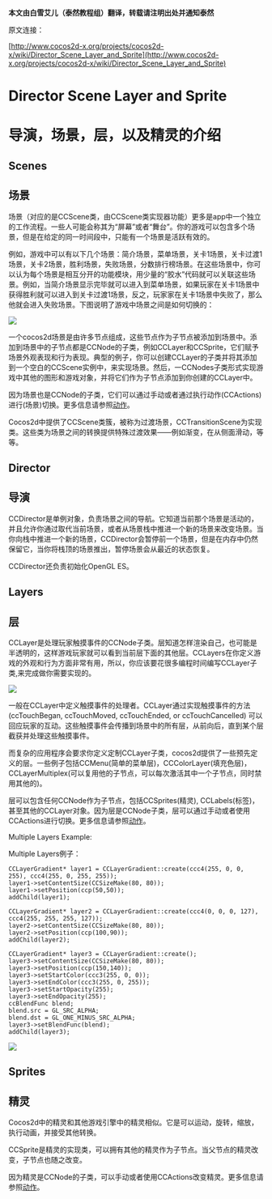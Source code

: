 **本文由白雪艾儿（泰然教程组）翻译，转载请注明出处并通知泰然**

原文连接：

[http://www.cocos2d-x.org/projects/cocos2d-x/wiki/Director_Scene_Layer_and_Sprite](http://www.cocos2d-x.org/projects/cocos2d-x/wiki/Director_Scene_Layer_and_Sprite)

 

# Director Scene Layer and Sprite #

# 导演，场景，层，以及精灵的介绍 #

## Scenes ##

## 场景 ##

场景（对应的是CCScene类，由CCScene类实现器功能）更多是app中一个独立的工作流程。一些人可能会称其为“屏幕”或者“舞台”。你的游戏可以包含多个场景，但是在给定的同一时间段中，只能有一个场景是活跃有效的。

 

例如，游戏中可以有以下几个场景：简介场景，菜单场景，关卡1场景，关卡过渡1场景，关卡2场景，胜利场景，失败场景，分数排行榜场景。在这些场景中，你可以认为每个场景是相互分开的功能模块，用少量的“胶水”代码就可以关联这些场景。例如，当简介场景显示完毕就可以进入到菜单场景，如果玩家在关卡1场景中获得胜利就可以进入到关卡过渡1场景，反之，玩家家在关卡1场景中失败了，那么他就会进入失败场景。下图说明了游戏中场景之间是如何切换的：


![](../res/074123f2I.png)



一个cocos2d场景是由许多节点组成，这些节点作为子节点被添加到场景中。添加到场景中的子节点都是CCNode的子类，例如CCLayer和CCSprite，它们赋予场景外观表现和行为表现。典型的例子，你可以创建CCLayer的子类并将其添加到一个空白的CCScene实例中，来实现场景。然后，一CCNodes子类形式实现游戏中其他的图形和游戏对象，并将它们作为子节点添加到你创建的CCLayer中。

 

因为场景也是CCNode的子类，它们可以通过手动或者通过执行动作(CCActions)进行(场景)切换。更多信息请参照[动作](http://www.cocos2d-x.org/wiki/Actions)。

 

Cocos2d中提供了CCScene类簇，被称为过渡场景，CCTransitionScene为实现类。这些类为场景之间的转换提供特殊过渡效果——例如渐变，在从侧面滑动，等等。

## Director ##

## 导演 ##

CCDirector是单例对象，负责场景之间的导航。它知道当前那个场景是活动的，并且允许你通过取代当前场景，或者从场景栈中推进一个新的场景来改变场景。当你向栈中推进一个新的场景，CCDirector会暂停前一个场景，但是在内存中仍然保留它，当你将栈顶的场景推出，暂停场景会从最近的状态恢复。

CCDirector还负责初始化OpenGL ES。

## Layers ##

## 层 ##

CCLayer是处理玩家触摸事件的CCNode子类。层知道怎样渲染自己，也可能是半透明的，这样游戏玩家就可以看到当前层下面的其他层。CCLayers在你定义游戏的外观和行为方面非常有用，所以，你应该要花很多编程时间编写CCLayer子类,来完成做你需要实现的。

![](../res/074125W7T.png)

一般在CCLayer中定义触摸事件的处理者。CCLayer通过实现触摸事件的方法(ccTouchBegan, ccTouchMoved, ccTouchEnded, or ccTouchCancelled) 可以回应玩家的互动。这些触摸事件会传播到场景中的所有层，从前向后，直到某个层截获并处理这些触摸事件。

而复杂的应用程序会要求你定义定制CCLayer子类，cocos2d提供了一些预先定义的层。一些例子包括CCMenu(简单的菜单层)，CCColorLayer(填充色层)，CCLayerMultiplex(可以复用他的子节点，可以每次激活其中一个子节点，同时禁用其他的)。

层可以包含任何CCNode作为子节点，包括CCSprites(精灵), CCLabels(标签)，甚至其他的CCLayer对象。因为层是CCNode子类，层可以通过手动或者使用CCActions进行切换。更多信息请参照[动作](http://www.cocos2d-x.org/wiki/Actions)。

Multiple Layers Example:

Multiple Layers例子：

	CCLayerGradient* layer1 = CCLayerGradient::create(ccc4(255, 0, 0, 255), ccc4(255, 0, 255, 255));
	layer1->setContentSize(CCSizeMake(80, 80));
	layer1->setPosition(ccp(50,50));
	addChild(layer1);
	
	CCLayerGradient* layer2 = CCLayerGradient::create(ccc4(0, 0, 0, 127), ccc4(255, 255, 255, 127));
	layer2->setContentSize(CCSizeMake(80, 80));
	layer2->setPosition(ccp(100,90));
	addChild(layer2);
	
	CCLayerGradient* layer3 = CCLayerGradient::create();
	layer3->setContentSize(CCSizeMake(80, 80));
	layer3->setPosition(ccp(150,140));
	layer3->setStartColor(ccc3(255, 0, 0));
	layer3->setEndColor(ccc3(255, 0, 255));
	layer3->setStartOpacity(255);
	layer3->setEndOpacity(255);
	ccBlendFunc blend;
	blend.src = GL_SRC_ALPHA;
	blend.dst = GL_ONE_MINUS_SRC_ALPHA;
	layer3->setBlendFunc(blend);
	addChild(layer3);

![](../res/074126Kgy.png)

## Sprites ##

## 精灵 ##

Cocos2d中的精灵和其他游戏引擎中的精灵相似。它是可以运动，旋转，缩放，执行动画，并接受其他转换。

CCSprite是精灵的实现类，可以拥有其他的精灵作为子节点。当父节点的精灵改变，子节点也随之改变。

因为精灵是CCNode的子类，可以手动或者使用CCActions改变精灵。更多信息请参照[动作](http://www.cocos2d-x.org/wiki/Actions)。
